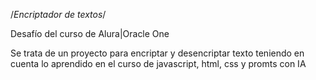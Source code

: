 /*Encriptador de textos*/

Desafío del curso de Alura|Oracle One

Se trata de un proyecto para encriptar y desencriptar texto teniendo en cuenta lo aprendido en el curso de javascript, html, css y promts con IA
